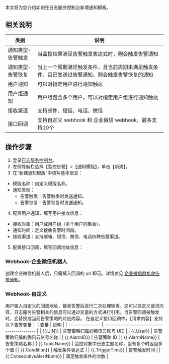 本文将为您介绍如何在日志服务控制台新增通知模板。
## 相关说明

| 类别              | 说明                                                         |
| ----------------- | ------------------------------------------------------------ |
| 通知类型-告警触发 | 当监控结果满足告警触发表达式时，则会触发告警通知             |
| 通知类型-告警恢复 | 当上一个周期满足触发条件，且当前周期未满足触发条件，且已发送过告警通知，则会触发告警恢复的通知 |
| 用户通知          | 可以对指定用户进行通知触达                                   |
| 用户组通知        | 用户组包含多个用户，可以对指定用户组进行通知触达             |
| 接收渠道          | 支持邮件、短信、电话、微信                                   |
| 接口回调          | 支持自定义 webhook 和 企业微信 webhook，最多支持10个          |



## 操作步骤
1. 登录[日志服务控制台](https://console.cloud.tencent.com/cls/monitor/notice/create)。
2. 左侧导航栏选择【监控告警】>【通知模版】，单击【新建】。
3. 在“新建通知模版”中填写基本信息：
 - 模版名称：自定义模版名称。
 - 通知类型：
    - 告警触发：告警触发时发送通知。
    - 告警恢复：告警恢复时发送通知。
4. 配置用户通知，填写用户接收信息：
 - 接收对象：用户或用户组（多个用户的集合）。
 - 通知时间：定义接收告警时间段。
 - 接收渠道：支持邮箱、短信、微信、电话四种告警渠道。
5. 配置接口回调，填写回调地址信息：
### Webhook-企业微信机器人
创建企业微信机器人后，只需填入回调的 url 即可。详情参见 [企业微信群接收告警通知](https://intl.cloud.tencent.com/document/product/614/39581)。
### Webhook-自定义
用户输入自定义的回调地址，接收告警后进行二次处理转发。您可以自定义请求内容，日志服务告警相关的信息可以通过变量的方式进行引用，当告警回调被触发时，会替换成当前告警策略的对应内容。
在自定义接口回调中，【请求内容】支持以下告警变量：
| 变量             | 说明                                         |
| ---------------- | -------------------------------------------- |
| {{.UIN}}         | 告警策略归属的腾讯云账号 UID                  |
| {{.User}}       | 告警策略归属的腾讯云账号名称                 |
| {{.AlarmID}}     | 告警策略 ID                                   |
| {{.AlarmName}}   | 告警策略名称                                 |
| {{.TopicName}}   | 监控对象中日志主题名称，当有多个时返回多个值 |
| {{.Condition}}   | 触发条件表达式                               |
| {{.TriggerTime}} | 告警触发时间                                 |
| {{.ConsecutiveAlertNums}} | 满足触发条件的次数                                 |







